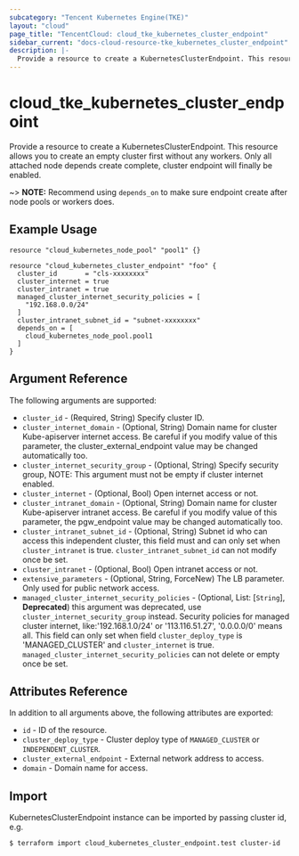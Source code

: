 ```yaml
---
subcategory: "Tencent Kubernetes Engine(TKE)"
layout: "cloud"
page_title: "TencentCloud: cloud_tke_kubernetes_cluster_endpoint"
sidebar_current: "docs-cloud-resource-tke_kubernetes_cluster_endpoint"
description: |-
  Provide a resource to create a KubernetesClusterEndpoint. This resource allows you to create an empty cluster first without any workers. Only all attached node depends create complete, cluster endpoint will finally be enabled.
---
```


# cloud_tke_kubernetes_cluster_endpoint

Provide a resource to create a KubernetesClusterEndpoint. This resource allows you to create an empty cluster first without any workers. Only all attached node depends create complete, cluster endpoint will finally be enabled.

~> **NOTE:** Recommend using `depends_on` to make sure endpoint create after node pools or workers does.

## Example Usage

```hcl
resource "cloud_kubernetes_node_pool" "pool1" {}

resource "cloud_kubernetes_cluster_endpoint" "foo" {
  cluster_id       = "cls-xxxxxxxx"
  cluster_internet = true
  cluster_intranet = true
  managed_cluster_internet_security_policies = [
    "192.168.0.0/24"
  ]
  cluster_intranet_subnet_id = "subnet-xxxxxxxx"
  depends_on = [
    cloud_kubernetes_node_pool.pool1
  ]
}
```

## Argument Reference

The following arguments are supported:

* `cluster_id` - (Required, String) Specify cluster ID.
* `cluster_internet_domain` - (Optional, String) Domain name for cluster Kube-apiserver internet access.  Be careful if you modify value of this parameter, the cluster_external_endpoint value may be changed automatically too.
* `cluster_internet_security_group` - (Optional, String) Specify security group, NOTE: This argument must not be empty if cluster internet enabled.
* `cluster_internet` - (Optional, Bool) Open internet access or not.
* `cluster_intranet_domain` - (Optional, String) Domain name for cluster Kube-apiserver intranet access. Be careful if you modify value of this parameter, the pgw_endpoint value may be changed automatically too.
* `cluster_intranet_subnet_id` - (Optional, String) Subnet id who can access this independent cluster, this field must and can only set  when `cluster_intranet` is true. `cluster_intranet_subnet_id` can not modify once be set.
* `cluster_intranet` - (Optional, Bool) Open intranet access or not.
* `extensive_parameters` - (Optional, String, ForceNew) The LB parameter. Only used for public network access.
* `managed_cluster_internet_security_policies` - (Optional, List: [`String`], **Deprecated**) this argument was deprecated, use `cluster_internet_security_group` instead. Security policies for managed cluster internet, like:'192.168.1.0/24' or '113.116.51.27', '0.0.0.0/0' means all. This field can only set when field `cluster_deploy_type` is 'MANAGED_CLUSTER' and `cluster_internet` is true. `managed_cluster_internet_security_policies` can not delete or empty once be set.

## Attributes Reference

In addition to all arguments above, the following attributes are exported:

* `id` - ID of the resource.
* `cluster_deploy_type` - Cluster deploy type of `MANAGED_CLUSTER` or `INDEPENDENT_CLUSTER`.
* `cluster_external_endpoint` - External network address to access.
* `domain` - Domain name for access.


## Import

KubernetesClusterEndpoint instance can be imported by passing cluster id, e.g.
```
$ terraform import cloud_kubernetes_cluster_endpoint.test cluster-id
```

